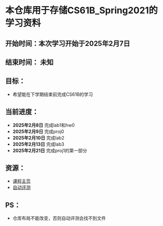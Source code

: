 # 本仓库用于存储CS61B_Spring2021的学习资料

## 开始时间：本次学习开始于2025年2月7日

## 结束时间： 未知

## 目标：
- 希望能在下学期结束前完成CS61B的学习

## 当前进度：
- **2025年2月8日** 完成lab1和hw0
- **2025年2月9日** 完成proj0
- **2025年2月10日** 完成lab2
- **2025年2月13日** 完成lab3
- **2025年2月21日** 完成proj1的第一部分

## 资源：
- [课程主页](https://sp21.datastructur.es/)
- [自动评测](https://www.gradescope.com/)

## PS：
- 仓库布局不能改变，否则自动评测会找不到文件